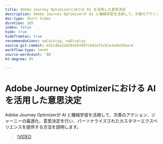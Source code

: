 ```yaml
---
title: Adobe Journey Optimizerにおける AI を活用した意思決定
description: Adobe Journey Optimizerが AI と機械学習を活用して、次善のアクション、ジャーニーの最適化、意思決定を行い、パーソナライズされたカスタマーエクスペリエンスを提供する方法を説明します。
doc-type: Short Video
duration: 185
index: false
hide: true
hidefromtoc: true
recommendations: noCatalog, noDisplay
source-git-commit: e52cdba2a9203497d97cbd1e75c81e3e4e556ac4
workflow-type: tm+mt
source-wordcount: '56'
ht-degree: 0%

---
```



# Adobe Journey Optimizerにおける AI を活用した意思決定

Adobe Journey Optimizerが AI と機械学習を活用して、次善のアクション、ジャーニーの最適化、意思決定を行い、パーソナライズされたカスタマーエクスペリエンスを提供する方法を説明します。

<!-- 62_S520_3442520_184_aipowered-decisioning-in-adobe-journey-optimizer -->
>[!VIDEO](https://video.tv.adobe.com/v/3458219/?learn=on&enablevpops=true)
